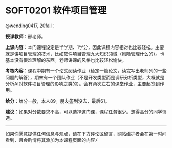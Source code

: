 # SOFT0201 软件项目管理

[@wending0417, 20fall](https://github.com/wending0417)：

**授课教师**：邢老师。

**上课内容**：本门课程设定是半学期、1学分，因此课程内容相对也比较轻松。主要就是讲项目管理的技术，比如软件项目管理九大知识领域（风险管理什么的）。也基本没有很难理解的东西。老师讲课的风格也比较轻松愉快。

**考核内容**：课程中期有一个论文阅读作业（给定一篇论文，读完写出老师列的一些问题的解答），期末有一个团队作业（不是开发类型而是调研分析类型，大概就是分析AI对软件项目管理的影响之类的）。会有两次左右的课堂作业，主要起签到作用。

**给分**：给分一般，本人89。朋友签到没去，最后61。

**建议**：如果对分数要求不高，可以选择这门课，课程任务很少。想得高分的同学慎选。

------

如果你愿意提供任何信息与观点，请在下方评论区留言，网站维护者会在第一时间看到，且会酌情将其添加为本课程页面的内容⚡️
